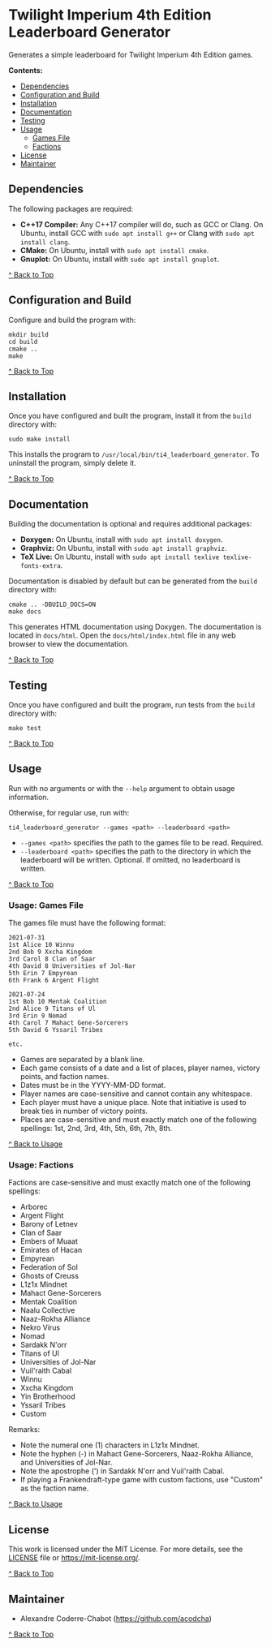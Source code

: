 # Twilight Imperium 4th Edition Leaderboard Generator
Generates a simple leaderboard for Twilight Imperium 4th Edition games.

**Contents:**
- [Dependencies](#dependencies)
- [Configuration and Build](#configuration-and-build)
- [Installation](#installation)
- [Documentation](#documentation)
- [Testing](#testing)
- [Usage](#usage)
  - [Games File](#usage-games-file)
  - [Factions](#usage-factions)
- [License](#license)
- [Maintainer](#maintainer)

## Dependencies
The following packages are required:
- **C++17 Compiler:** Any C++17 compiler will do, such as GCC or Clang. On Ubuntu, install GCC with `sudo apt install g++` or Clang with `sudo apt install clang`.
- **CMake:** On Ubuntu, install with `sudo apt install cmake`.
- **Gnuplot:** On Ubuntu, install with `sudo apt install gnuplot`.

[^ Back to Top](#twilight-imperium-4th-edition-leaderboard-generator)

## Configuration and Build
Configure and build the program with:

```
mkdir build
cd build
cmake ..
make
```

[^ Back to Top](#twilight-imperium-4th-edition-leaderboard-generator)

## Installation
Once you have configured and built the program, install it from the `build` directory with:

```
sudo make install
```

This installs the program to `/usr/local/bin/ti4_leaderboard_generator`. To uninstall the program, simply delete it.

[^ Back to Top](#twilight-imperium-4th-edition-leaderboard-generator)

## Documentation
Building the documentation is optional and requires additional packages:
- **Doxygen:** On Ubuntu, install with `sudo apt install doxygen`.
- **Graphviz:** On Ubuntu, install with `sudo apt install graphviz`.
- **TeX Live:** On Ubuntu, install with `sudo apt install texlive texlive-fonts-extra`.

Documentation is disabled by default but can be generated from the `build` directory with:

```
cmake .. -DBUILD_DOCS=ON
make docs
```

This generates HTML documentation using Doxygen. The documentation is located in `docs/html`. Open the `docs/html/index.html` file in any web browser to view the documentation.

[^ Back to Top](#twilight-imperium-4th-edition-leaderboard-generator)

## Testing
Once you have configured and built the program, run tests from the `build` directory with:

```
make test
```

[^ Back to Top](#twilight-imperium-4th-edition-leaderboard-generator)

## Usage
Run with no arguments or with the `--help` argument to obtain usage information.

Otherwise, for regular use, run with:

```
ti4_leaderboard_generator --games <path> --leaderboard <path>
```

- `--games <path>` specifies the path to the games file to be read. Required.
- `--leaderboard <path>` specifies the path to the directory in which the leaderboard will be written. Optional. If omitted, no leaderboard is written.

[^ Back to Top](#twilight-imperium-4th-edition-leaderboard-generator)

### Usage: Games File
The games file must have the following format:

```
2021-07-31
1st Alice 10 Winnu
2nd Bob 9 Xxcha Kingdom
3rd Carol 8 Clan of Saar
4th David 8 Universities of Jol-Nar
5th Erin 7 Empyrean
6th Frank 6 Argent Flight

2021-07-24
1st Bob 10 Mentak Coalition
2nd Alice 9 Titans of Ul
3rd Erin 9 Nomad
4th Carol 7 Mahact Gene-Sorcerers
5th David 6 Yssaril Tribes

etc.
```

- Games are separated by a blank line.
- Each game consists of a date and a list of places, player names, victory points, and faction names.
- Dates must be in the YYYY-MM-DD format.
- Player names are case-sensitive and cannot contain any whitespace.
- Each player must have a unique place. Note that initiative is used to break ties in number of victory points.
- Places are case-sensitive and must exactly match one of the following spellings: 1st, 2nd, 3rd, 4th, 5th, 6th, 7th, 8th.

[^ Back to Usage](#usage)

### Usage: Factions
Factions are case-sensitive and must exactly match one of the following spellings:

- Arborec
- Argent Flight
- Barony of Letnev
- Clan of Saar
- Embers of Muaat
- Emirates of Hacan
- Empyrean
- Federation of Sol
- Ghosts of Creuss
- L1z1x Mindnet
- Mahact Gene-Sorcerers
- Mentak Coalition
- Naalu Collective
- Naaz-Rokha Alliance
- Nekro Virus
- Nomad
- Sardakk N'orr
- Titans of Ul
- Universities of Jol-Nar
- Vuil'raith Cabal
- Winnu
- Xxcha Kingdom
- Yin Brotherhood
- Yssaril Tribes
- Custom

Remarks:
- Note the numeral one (1) characters in L1z1x Mindnet.
- Note the hyphen (-) in Mahact Gene-Sorcerers, Naaz-Rokha Alliance, and Universities of Jol-Nar.
- Note the apostrophe (') in Sardakk N'orr and Vuil'raith Cabal.
- If playing a Frankendraft-type game with custom factions, use "Custom" as the faction name.

[^ Back to Usage](#usage)

## License
This work is licensed under the MIT License. For more details, see the [LICENSE](LICENSE) file or <https://mit-license.org/>.

[^ Back to Top](#twilight-imperium-4th-edition-leaderboard-generator)

## Maintainer
- Alexandre Coderre-Chabot (<https://github.com/acodcha>)

[^ Back to Top](#twilight-imperium-4th-edition-leaderboard-generator)

